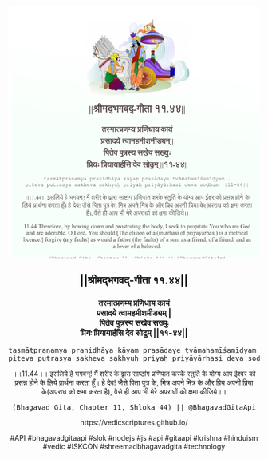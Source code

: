 <img src="../../asset/BG_11_44.png"/>
<center><h2>||श्रीमद्‍भगवद्‍-गीता ११.४४||</h2>
<h3>तस्मात्प्रणम्य प्रणिधाय कायं<br/>प्रसादये त्वामहमीशमीड्यम् |<br/>पितेव पुत्रस्य सखेव सख्युः<br/>प्रियः प्रियायार्हसि देव सोढुम् ||११-४४||</h3>
<pre>tasmātpraṇamya praṇidhāya kāyaṃ prasādaye tvāmahamīśamīḍyam .<br/>piteva putrasya sakheva sakhyuḥ priyaḥ priyāyārhasi deva soḍhum ||11-44||</pre>
<p>।।11.44।। इसलिये हे भगवन्! मैं शरीर के द्वारा साष्टांग प्रणिपात करके स्तुति के योग्य आप ईश्वर को प्रसन्न होने के लिये प्रार्थना करता हूँ। हे देव! जैसे पिता पुत्र के, मित्र अपने मित्र के और प्रिय अपनी प्रिया के(अपराध को क्षमा करता है), वैसे ही आप भी मेरे अपराधों को क्षमा कीजिये।।</p>
<pre>(Bhagavad Gita, Chapter 11, Shloka 44) || @BhagavadGitaApi</pre><p>https://vedicscriptures.github.io/</p><p>#API #bhagavadgitaapi #slok #nodejs #js #api #gitaapi #krishna #hinduism #vedic #ISKCON #shreemadbhagavadgita #technology</p></center>